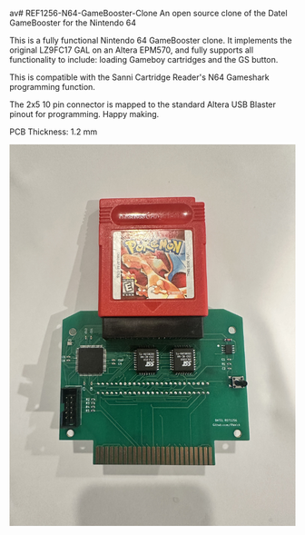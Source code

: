 av# REF1256-N64-GameBooster-Clone
An open source clone of the Datel GameBooster for the Nintendo 64

This is a fully functional Nintendo 64 GameBooster clone. It implements the original LZ9FC17 GAL on an Altera EPM570, and fully supports all functionality to include: loading Gameboy cartridges and the GS button.

This is compatible with the Sanni Cartridge Reader's N64 Gameshark programming function.

The 2x5 10 pin connector is mapped to the standard Altera USB Blaster pinout for programming. Happy making.

PCB Thickness: 1.2 mm

![Assembled GameBooster](https://github.com/RWeick/REF1256-N64-GameBooster-Clone/blob/main/REF1256.jpg)
